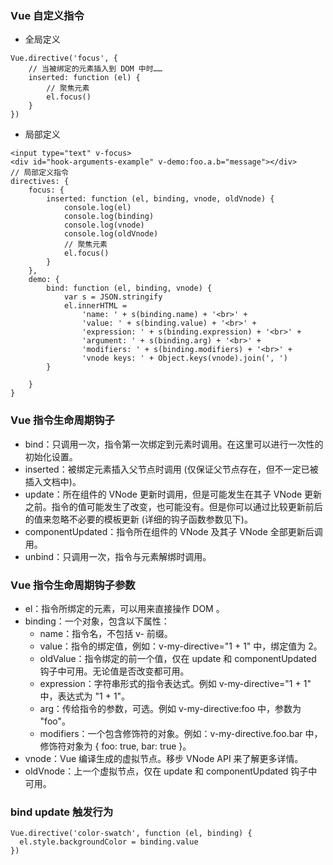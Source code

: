 ### Vue 自定义指令

- 全局定义

```
Vue.directive('focus', {
    // 当被绑定的元素插入到 DOM 中时……
    inserted: function (el) {
        // 聚焦元素
        el.focus()
    }
})
```

- 局部定义

```
<input type="text" v-focus>
<div id="hook-arguments-example" v-demo:foo.a.b="message"></div>
// 局部定义指令
directives: {
    focus: {
        inserted: function (el, binding, vnode, oldVnode) {
            console.log(el)
            console.log(binding)
            console.log(vnode)
            console.log(oldVnode)
            // 聚焦元素
            el.focus()
        }
    },
    demo: {
        bind: function (el, binding, vnode) {
            var s = JSON.stringify
            el.innerHTML =
                'name: ' + s(binding.name) + '<br>' +
                'value: ' + s(binding.value) + '<br>' +
                'expression: ' + s(binding.expression) + '<br>' +
                'argument: ' + s(binding.arg) + '<br>' +
                'modifiers: ' + s(binding.modifiers) + '<br>' +
                'vnode keys: ' + Object.keys(vnode).join(', ')
        }

    }
}
```

### Vue 指令生命周期钩子

- bind：只调用一次，指令第一次绑定到元素时调用。在这里可以进行一次性的初始化设置。
- inserted：被绑定元素插入父节点时调用 (仅保证父节点存在，但不一定已被插入文档中)。
- update：所在组件的 VNode 更新时调用，但是可能发生在其子 VNode 更新之前。指令的值可能发生了改变，也可能没有。但是你可以通过比较更新前后的值来忽略不必要的模板更新 (详细的钩子函数参数见下)。
- componentUpdated：指令所在组件的 VNode 及其子 VNode 全部更新后调用。
- unbind：只调用一次，指令与元素解绑时调用。

### Vue 指令生命周期钩子参数

- el：指令所绑定的元素，可以用来直接操作 DOM 。
- binding：一个对象，包含以下属性：
  - name：指令名，不包括 v- 前缀。
  - value：指令的绑定值，例如：v-my-directive="1 + 1" 中，绑定值为 2。
  - oldValue：指令绑定的前一个值，仅在 update 和 componentUpdated 钩子中可用。无论值是否改变都可用。
  - expression：字符串形式的指令表达式。例如 v-my-directive="1 + 1" 中，表达式为 "1 + 1"。
  - arg：传给指令的参数，可选。例如 v-my-directive:foo 中，参数为 "foo"。
  - modifiers：一个包含修饰符的对象。例如：v-my-directive.foo.bar 中，修饰符对象为 { foo: true, bar: true }。
- vnode：Vue 编译生成的虚拟节点。移步 VNode API 来了解更多详情。
- oldVnode：上一个虚拟节点，仅在 update 和 componentUpdated 钩子中可用。

### bind update 触发行为

```
Vue.directive('color-swatch', function (el, binding) {
  el.style.backgroundColor = binding.value
})
```
